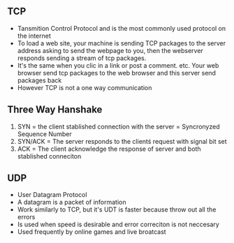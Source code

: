 **TCP**
--
- Tansmition Control Protocol and is the most commonly used protocol on the internet
- To load a web site, your machine is sending TCP packages to the server address asking to send the webpage to you, then the webserver responds sending a stream of tcp packages.
- It's the same when you clic in a link or post a comment. etc. Your web browser send tcp packages to the web browser and this server send packages back
- However TCP is not a one way communication

**Three Way Hanshake**
--
1. SYN = the client stablished connection with the server = Syncronyzed Sequence Number
2. SYN/ACK = The server responds to the clientś request with signal bit set
3. ACK = The client acknowledge the response of server and both stablished conneciton

**UDP**
--
- User Datagram Protocol
- A datagram is a packet of information
- Work similarly to TCP, but it's UDT is faster because throw out all the errors
- Is used when speed is desirable and error correciton is not neccesary
- Used frequently by online games and live broatcast 
